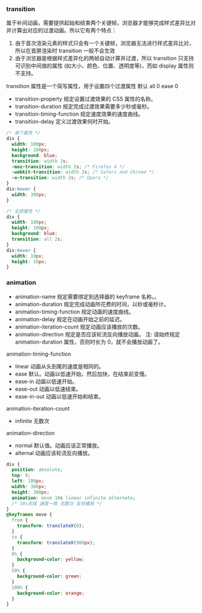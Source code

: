 ### transition

属于补间动画，需要提供起始和结束两个关键帧，浏览器才能够完成样式差异比对并计算出对应的过渡动画。所以它有两个特点：

1. 由于首次渲染元素的样式只会有一个关键帧，浏览器无法进行样式差异比对，所以在首屏渲染时 transition 一般不会生效
2. 由于浏览器是根据样式差异化的两帧自动计算并过渡，所以 transition 只支持可识别中间值的属性 (如大小、颜色、位置、透明度等)，而如 display 属性则不支持。

transition 属性是一个简写属性，用于设置四个过渡属性
默认 all 0 ease 0

- transition-property 规定设置过渡效果的 CSS 属性的名称。
- transition-duration 规定完成过渡效果需要多少秒或毫秒。
- transition-timing-function 规定速度效果的速度曲线。
- transition-delay 定义过渡效果何时开始。

```css
/* 单个属性 */
div {
  width: 100px;
  height: 100px;
  background: blue;
  transition: width 2s;
  -moz-transition: width 2s; /* Firefox 4 */
  -webkit-transition: width 2s; /* Safari and Chrome */
  -o-transition: width 2s; /* Opera */
}
div:hover {
  width: 300px;
}

/* 全部属性 */
div {
  width: 100px;
  height: 100px;
  background: blue;
  transition: all 2s;
}
div:hover {
  width: 10px;
  height: 10px;
}
```

### animation

- animation-name 规定需要绑定到选择器的 keyframe 名称。。
- animation-duration 规定完成动画所花费的时间，以秒或毫秒计。
- animation-timing-function 规定动画的速度曲线。
- animation-delay 规定在动画开始之前的延迟。
- animation-iteration-count 规定动画应该播放的次数。
- animation-direction 规定是否应该轮流反向播放动画。
  注: 请始终规定 animation-duration 属性，否则时长为 0，就不会播放动画了。

animation-timing-function

- linear 动画从头到尾的速度是相同的。
- ease 默认。动画以低速开始，然后加快，在结束前变慢。
- ease-in 动画以低速开始。
- ease-out 动画以低速结束。
- ease-in-out 动画以低速开始和结束。

animation-iteration-count

- infinite 无数次

animation-direction

- normal 默认值。动画应该正常播放。
- alternal 动画应该轮流反向播放。

```css
div {
  position: absolute;
  top: 0;
  left: 100px;
  width: 300px;
  height: 300px;
  animation: move 10s linear infinite alternate;
  /* 10s完成 速度一致 无数次 反向播放 */
}
@keyframes move {
  from {
    transform: translateX(0);
  }
  to {
    transform: translateX(900px);
  }
  0% {
    background-color: yellow;
  }
  50% {
    background-color: green;
  }
  100% {
    background-color: orange;
  }
}
```
